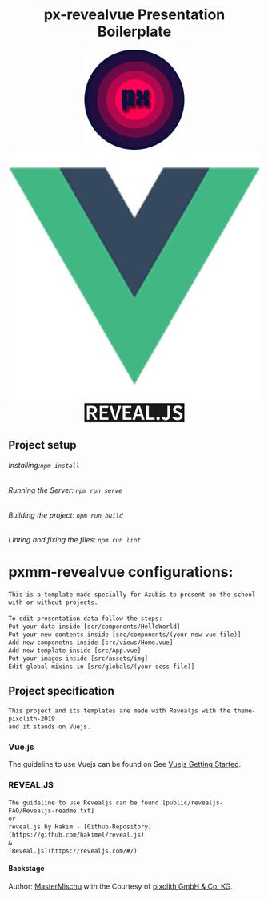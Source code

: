
<h1  align="center">
px-revealvue Presentation Boilerplate
</h1>
<p align= "center">
<img src="src/assets/pixolithlogo.png" alt="px-vue-reveal" width="200"/>
<img src="src/assets/vuejslogo.png" alt="px-vue-reveal" width="500"/>
<img src="src/assets/revealjs.png" alt="px-vue-reveal" width="200"/>
</p>


## Project setup
###### Installing:```npm install```

###### Running the Server: ```npm run serve```

###### Building the project: ```npm run build```

###### Linting and fixing the files: ```npm run lint```

# pxmm-revealvue configurations:
```
This is a template made specially for Azubis to present on the school with or without projects.

To edit presentation data follow the steps:
Put your data inside [scr/components/HelloWorld]
Put your new contents inside [src/components/(your new vue file)]
Add new componetns inside [src/views/Home.vue]
Add new template inside [src/App.vue]
Put your images inside [src/assets/img]  
Edit global mixins in [src/globals/(your scss file)]
```

## Project specification
```
This project and its templates are made with Revealjs with the theme-pixolith-2019 
and it stands on Vuejs.
```
### Vue.js
The guideline to use Vuejs can be found on See [Vuejs Getting Started](https://cli.vuejs.org).

### REVEAL.JS
```
The guideline to use Revealjs can be found [public/revealjs-FAQ/Revealjs-readme.txt] 
or 
reveal.js by Hakim - [Github-Repository](https://github.com/hakimel/reveal.js) 
& 
[Reveal.js](https://revealjs.com/#/)
```
#### Backstage
Author: [MasterMischu](https://www.mastermischu.de) with the Courtesy of [pixolith GmbH & Co. KG](https://www.pixolith.de).
